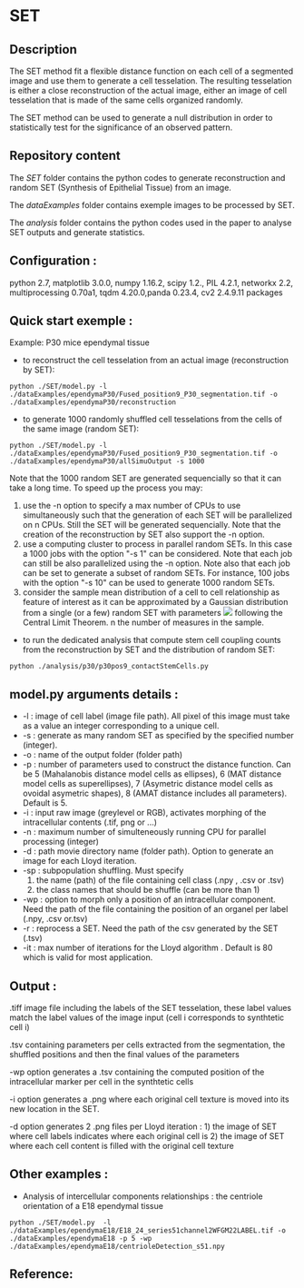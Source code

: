 
# SET 

## Description

The SET method fit a flexible distance function on each cell of a segmented image and use them to generate a cell tesselation. The resulting tesselation is either a close reconstruction of the actual image, either an image of cell tesselation that is made of the same cells organized randomly. 

The SET method can be used to generate a null distribution in order to statistically test for the significance of an observed pattern.

## Repository content

The *SET* folder contains the python codes to generate reconstruction and random SET (Synthesis of Epithelial Tissue) from an image.

The *dataExamples* folder contains exemple images to be processed by SET.

The *analysis* folder contains the python codes used in the paper to analyse SET outputs and generate statistics.


## Configuration : 
python 2.7, matplotlib 3.0.0, numpy 1.16.2, scipy 1.2., PIL 4.2.1, networkx 2.2, multiprocessing 0.70a1, tqdm 4.20.0,panda 0.23.4, cv2 2.4.9.11 packages


## Quick start exemple : 
Example: P30 mice ependymal tissue
  * to reconstruct the cell tesselation from an actual image (reconstruction by SET): 

```
python ./SET/model.py -l ./dataExamples/ependymaP30/Fused_position9_P30_segmentation.tif -o ./dataExamples/ependymaP30/reconstruction 
```

  * to generate 1000 randomly shuffled cell tesselations from the cells of the same image (random SET):


```
python ./SET/model.py -l ./dataExamples/ependymaP30/Fused_position9_P30_segmentation.tif -o ./dataExamples/ependymaP30/allSimuOutput -s 1000
```

Note that the 1000 random SET are generated sequencially so that it can take a long time. To speed up the process you may: 
1) use the -n option to specify a max number of CPUs to use simultaneously such that the generation of each SET will be parallelized on n CPUs. Still the SET will be generated sequencially. Note that the creation of the reconstruction by SET also support the -n option. 
2) use a computing cluster to process in parallel random SETs. In this case a 1000 jobs with the option "-s 1" can be considered. Note that each job can still be also parallelized using the -n option. Note also that each job can be set to generate a subset of random SETs. For instance, 100 jobs with the option "-s 10" can be used to generate 1000 random SETs.  
3) consider the sample mean distribution of a cell to cell relationship as feature of interest as it can be approximated by a Gaussian distribution from a single (or a few) random SET with parameters <img src="http://latex.codecogs.com/svg.latex?(\mu,\frac{\sigma}{\sqrt{n}})" border="0"/> following the Central Limit Theorem. n the number of measures in the sample.

* to run the dedicated analysis that compute stem cell coupling counts from the reconstruction by SET and the distribution of random SET:

```
python ./analysis/p30/p30pos9_contactStemCells.py
```

## model.py arguments details : 

* -l : image of cell label (image file path). All pixel of this image must take as a value an integer corresponding to a unique cell.
* -s : generate as many random SET as specified by the specified number (integer).
* -o : name of the output folder (folder path)
* -p : number of parameters used to construct the distance function. Can be 5 (Mahalanobis distance model cells as ellipses), 6 (MAT distance model cells as superellipses), 7 (Asymetric distance model cells as ovoidal asymetric shapes), 8 (AMAT distance includes all parameters). Default is 5.
* -i : input raw image (greylevel or RGB), activates morphing of the intracellular contents (.tif, png or ...)
* -n : maximum number of simulteneously running CPU for parallel processing (integer)
* -d : path movie directory name (folder path). Option to generate an image for each Lloyd iteration.
* -sp : subpopulation shuffling. Must specify 
	 1) the name (path) of the file containing cell class (.npy , .csv or .tsv) 
	 2) the class names that should be shuffle (can be more than 1)
* -wp : option to morph only a position of an intracellular component. Need the path of the file containing the position of an organel per label (.npy, .csv or.tsv)
* -r : reprocess a SET. Need the path of the csv generated by the SET (.tsv)
* -it : max number of iterations for the Lloyd algorithm . Default is 80 which is valid for most application.

## Output : 
.tiff image file including the labels of the SET tesselation, these label values match the label values of the image input (cell i corresponds to synthtetic cell i)

.tsv containing parameters per cells extracted from the segmentation, the shuffled positions and then the final values of the parameters

-wp option generates a .tsv containing the computed position of the intracellular marker per cell in the synthtetic cells

-i option generates a .png where each original cell texture is moved into its new location in the SET.

-d option generates 2 .png files per Lloyd iteration : 
	1) the image of SET where cell labels indicates where each original cell is
	2) the image of SET where each cell content is filled with the original cell texture



## Other examples : 

* Analysis of intercellular components relationships : the centriole orientation of a E18 ependymal tissue

```
python ./SET/model.py  -l ./dataExamples/ependymaE18/E18_24_series51channel2WFGM22LABEL.tif -o ./dataExamples/ependymaE18 -p 5 -wp ./dataExamples/ependymaE18/centrioleDetection_s51.npy
```

## Reference: 



